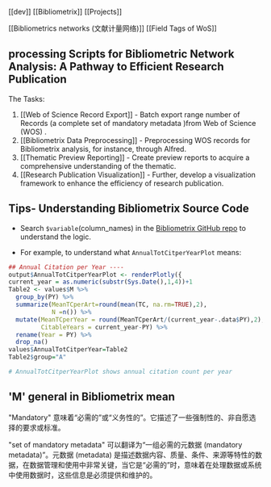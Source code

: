 
[[dev]] [[Bibliometrix]] [[Projects]] 

[[Bibliometrics networks (文献计量网络)]]
[[Field Tags of WoS]]


## processing Scripts for Bibliometric Network Analysis: A Pathway to Efficient Research Publication

The Tasks:
1. [[Web of Science Record Export]] - Batch export range number of Records (a complete set of mandatory metadata )from Web of Science (WOS) .
2. [[Bibliometrix Data Preprocessing]] - Preprocessing WOS records for Bibliometrix analysis, for instance, through Alfred.
3. [[Thematic Preview Reporting]] - Create preview reports to acquire a comprehensive understanding of the thematic.
4. [[Research Publication Visualization]] - Further, develop a visualization framework to enhance the efficiency of research publication.



## Tips-  Understanding Bibliometrix Source Code

- Search `$variable`(column_names) in the [Bibliometrix GitHub repo](https://github.com/massimoaria/bibliometrix) to understand the logic. 

- For example, to understand what `AnnualTotCitperYearPlot` means:

```R
## Annual Citation per Year ----
output$AnnualTotCitperYearPlot <- renderPlotly({
current_year = as.numeric(substr(Sys.Date(),1,4))+1
Table2 <- values$M %>%
  group_by(PY) %>% 
  summarize(MeanTCperArt=round(mean(TC, na.rm=TRUE),2),
			N =n()) %>% 
  mutate(MeanTCperYear = round(MeanTCperArt/(current_year-.data$PY),2),
		 CitableYears = current_year-PY) %>% 
  rename(Year = PY) %>% 
  drop_na()
values$AnnualTotCitperYear=Table2
Table2$group="A"

# AnnualTotCitperYearPlot shows annual citation count per year
```

## 'M' general in Bibliometrix mean 
"Mandatory" 意味着“必需的”或“义务性的”。它描述了一些强制性的、非自愿选择的要求或标准。

"set of mandatory metadata" 可以翻译为“一组必需的元数据 (mandatory metadata)”。元数据 (metadata) 是描述数据内容、质量、条件、来源等特性的数据，在数据管理和使用中非常关键，当它是“必需的”时，意味着在处理数据或系统中使用数据时，这些信息是必须提供和维护的。





